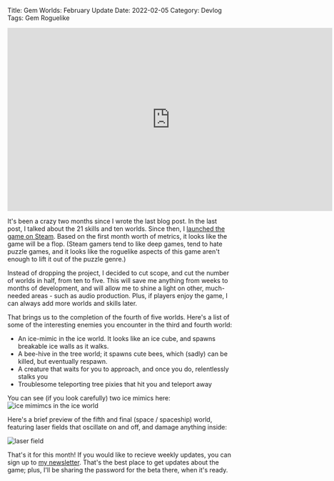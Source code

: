 Title: Gem Worlds: February Update
Date: 2022-02-05
Category: Devlog
Tags: Gem Roguelike

<iframe width="728" height="410" src="https://www.youtube.com/embed/xEfzhZbWVms" title="YouTube video player" frameborder="0" allow="accelerometer; autoplay; clipboard-write; encrypted-media; gyroscope; picture-in-picture" allowfullscreen></iframe>

It's been a crazy two months since I wrote the last blog post. In the last post, I talked about the 21 skills and ten worlds. Since then, I [launched the game on Steam](https://store.steampowered.com/app/1858760?utm_source=blog). Based on the first month worth of metrics, it looks like the game will be a flop. (Steam gamers tend to like deep games, tend to hate puzzle games, and it looks like the roguelike aspects of this game aren't enough to lift it out of the puzzle genre.)

Instead of dropping the project, I decided to cut scope, and cut the number of worlds in half, from ten to five. This will save me anything from weeks to months of development, and will allow me to shine a light on other, much-needed areas - such as audio production. Plus, if players enjoy the game, I can always add more worlds and skills later.

That brings us to the completion of the fourth of five worlds. Here's a list of some of the interesting enemies you encounter in the third and fourth world:

- An ice-mimic in the ice world. It looks like an ice cube, and spawns breakable ice walls as it walks.
- A bee-hive in the tree world; it spawns cute bees, which (sadly) can be killed, but eventually respawn.
- A creature that waits for you to approach, and once you do, relentlessly stalks you
- Troublesome teleporting tree pixies that hit you and teleport away

You can see (if you look carefully) two ice mimics here: ![ice mimimcs in the ice world](https://pbs.twimg.com/media/FJvTkb2XEAAXkjZ?format=jpg&name=large)

Here's a brief preview of the fifth and final (space / spaceship) world, featuring laser fields that oscillate on and off, and damage anything inside:

![laser field](https://i.imgur.com/z56vkiD.png)

That's it for this month! If you would like to recieve weekly updates, you can sign up to [my newsletter](https://www.getrevue.co/profile/deengames). That's the best place to get updates about the game; plus, I'll be sharing the password for the beta there, when it's ready.